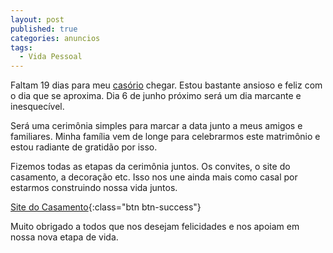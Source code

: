 ```yaml
---
layout: post
published: true
categories: anuncios
tags: 
  - Vida Pessoal
---
```



Faltam 19 dias para meu [casório](http://lidiaeluciano.tk) chegar. Estou bastante ansioso e feliz com o dia que se aproxima. Dia 6 de junho próximo será um dia marcante e inesquecível.

Será uma cerimônia simples para marcar a data junto a meus amigos e familiares. Minha família vem de longe para celebrarmos este matrimônio e estou radiante de gratidão por isso.

<!--more-->

Fizemos todas as etapas da cerimônia juntos. Os convites, o site do casamento, a decoração etc. Isso nos une ainda mais como casal por estarmos construindo nossa vida juntos.

[Site do Casamento](http://lidiaeluciano.tk){:class="btn btn-success"}

Muito obrigado a todos que nos desejam felicidades e nos apoiam em nossa nova etapa de vida.